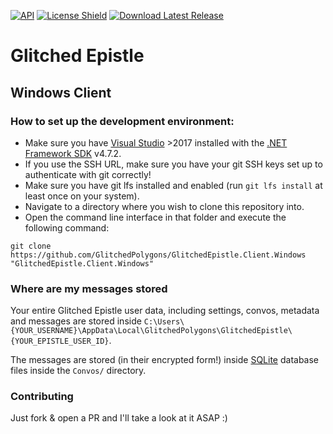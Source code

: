 [![API](https://img.shields.io/badge/api-docs-informational.svg)](https://glitchedpolygons.github.io/GlitchedEpistle.Client.Windows)
[![License Shield](https://img.shields.io/badge/license-GPLv3-brightgreen)](https://github.com/GlitchedPolygons/GlitchedEpistle.Client.Windows/blob/master/LICENSE)
[![Download Latest Release](https://img.shields.io/badge/download-latest-brightgreen)](https://github.com/GlitchedPolygons/GlitchedEpistle.Client.Windows/releases)

# Glitched Epistle
## Windows Client

### How to set up the development environment:

* Make sure you have [Visual Studio](https://visualstudio.microsoft.com/) >2017 installed with the [.NET Framework SDK](https://dotnet.microsoft.com/download/visual-studio-sdks) v4.7.2.
* If you use the SSH URL, make sure you have your git SSH keys set up to authenticate with git correctly!
* Make sure you have git lfs installed and enabled (run `git lfs install` at least once on your system).
* Navigate to a directory where you wish to clone this repository into.
* Open the command line interface in that folder and execute the following command:
```
git clone https://github.com/GlitchedPolygons/GlitchedEpistle.Client.Windows "GlitchedEpistle.Client.Windows"
```

### Where are my messages stored

Your entire Glitched Epistle user data, including settings, convos, metadata and messages are stored inside `C:\Users\{YOUR_USERNAME}\AppData\Local\GlitchedPolygons\GlitchedEpistle\{YOUR_EPISTLE_USER_ID}`. 

The messages are stored (in their encrypted form!) inside [SQLite](https://sqlite.org) database files inside the `Convos/` directory.

### Contributing
Just fork & open a PR and I'll take a look at it ASAP :)
